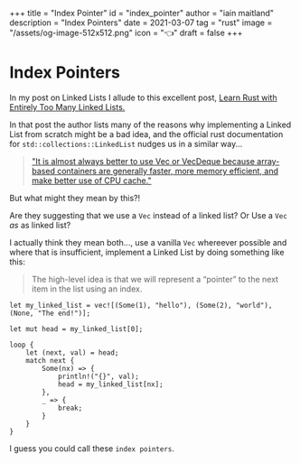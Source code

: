 +++
title = "Index Pointer"
id = "index_pointer"
author = "iain maitland"
description = "Index Pointers"
date = 2021-03-07
tag = "rust"
image = "/assets/og-image-512x512.png"
icon = "👈"
draft = false
+++

# Index Pointers

In my post on Linked Lists I allude to this excellent post, [Learn Rust with Entirely Too Many Linked Lists.](https://rust-unofficial.github.io/too-many-lists/)

In that post the author lists many of the reasons why implementing a Linked List from scratch might be a bad idea, and the official rust documentation for `std::collections::LinkedList` nudges us in a similar way... 

> ["It is almost always better to use Vec or VecDeque because array-based containers are generally faster, more memory efficient, and make better use of CPU cache."](https://doc.rust-lang.org/std/collections/struct.LinkedList.html)

But what might they mean by this?!

Are they suggesting that we use a `Vec` instead of a linked list? Or Use a `Vec` *as* as linked list?

I actually think they mean both..., use a vanilla `Vec` whereever possible and where that is insufficient, implement a Linked List by doing something like this:

> The high-level idea is that we will represent a “pointer” to the next item in the list using an index.

```
let my_linked_list = vec![(Some(1), "hello"), (Some(2), "world"), (None, "The end!")];

let mut head = my_linked_list[0];

loop {
    let (next, val) = head;
    match next {
        Some(nx) => {
            println!("{}", val);
            head = my_linked_list[nx];
        },
        _ => {
            break;
        }
    }
}
```

I guess you could call these `index pointers`.
